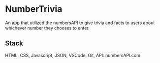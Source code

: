 # NumberTrivia 

An app that utilized the numbersAPI to give trivia and facts to users about whichever number they chooses to enter. 

## Stack

HTML, CSS, Javascript, JSON, VSCode, Git, API: numbersAPI.com 
